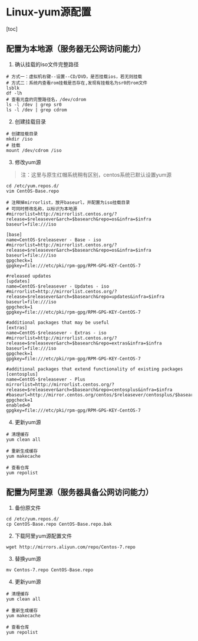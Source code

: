 # Linux-yum源配置

[toc]

## 配置为本地源（服务器无公网访问能力）

1. 确认挂载的iso文件完整路径

```shell
# 方式一：虚拟机右键--设置--CD/DVD，是否挂载ios，若无则挂载
# 方式二：系统内查看rom挂载是否存在,发现有挂载名为sr0的rom文件
lsblk
df -lh
# 查看光盘的完整路径名，/dev/cdrom
ls -l /dev | grep sr0
ls -l /dev | grep cdrom
```

2. 创建挂载目录

```shell
# 创建挂载目录
mkdir /iso
# 挂载
mount /dev/cdrom /iso
```

3. 修改yum源

> 注：这里与原生红帽系统稍有区别，centos系统已默认设置yum源

```shell
cd /etc/yum.repos.d/
vim CentOS-Base.repo
```

```shell
# 注释掉mirrorlist，放开baseurl，并配置为iso挂载目录
# 可同时修改名称，以标识为本地源
#mirrorlist=http://mirrorlist.centos.org/?release=$releasever&arch=$basearch&repo=os&infra=$infra
baseurl=file:///iso
```

```shell
[base]
name=CentOS-$releasever - Base - iso
#mirrorlist=http://mirrorlist.centos.org/?release=$releasever&arch=$basearch&repo=os&infra=$infra
baseurl=file:///iso
gpgcheck=1
gpgkey=file:///etc/pki/rpm-gpg/RPM-GPG-KEY-CentOS-7

#released updates 
[updates]
name=CentOS-$releasever - Updates - iso
#mirrorlist=http://mirrorlist.centos.org/?release=$releasever&arch=$basearch&repo=updates&infra=$infra
baseurl=file:///iso
gpgcheck=1
gpgkey=file:///etc/pki/rpm-gpg/RPM-GPG-KEY-CentOS-7

#additional packages that may be useful
[extras]
name=CentOS-$releasever - Extras - iso
#mirrorlist=http://mirrorlist.centos.org/?release=$releasever&arch=$basearch&repo=extras&infra=$infra
baseurl=file:///iso
gpgcheck=1
gpgkey=file:///etc/pki/rpm-gpg/RPM-GPG-KEY-CentOS-7

#additional packages that extend functionality of existing packages
[centosplus]
name=CentOS-$releasever - Plus
mirrorlist=http://mirrorlist.centos.org/?release=$releasever&arch=$basearch&repo=centosplus&infra=$infra
#baseurl=http://mirror.centos.org/centos/$releasever/centosplus/$basearch/
gpgcheck=1
enabled=0
gpgkey=file:///etc/pki/rpm-gpg/RPM-GPG-KEY-CentOS-7
```

4. 更新yum源

```shell
# 清理缓存
yum clean all

# 重新生成缓存
yum makecache 

# 查看仓库
yum repolist
```

## 配置为阿里源（服务器具备公网访问能力）

1. 备份原文件

```shell
cd /etc/yum.repos.d/
cp CentOS-Base.repo CentOS-Base.repo.bak 
```

2. 下载阿里yum源配置文件

```shell
wget http://mirrors.aliyun.com/repo/Centos-7.repo
```

3. 替换yum源

```shell
mv Centos-7.repo CentOS-Base.repo
```

4. 更新yum源

```shell
# 清理缓存
yum clean all

# 重新生成缓存
yum makecache 

# 查看仓库
yum repolist
```

